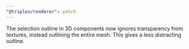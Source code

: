 ```yaml
---
"@triplex/renderer": patch
---
```


The selection outline in 3D components now ignores transparency from textures, instead outlining the entire mesh. This gives a less distracting outline.
